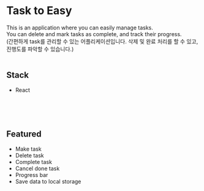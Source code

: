 # Task to Easy
This is an application where you can easily manage tasks.<br/>
You can delete and mark tasks as complete, and track their progress.<br/>
(간편하게 task를 관리할 수 있는 어플리케이션입니다. 삭제 및 완료 처리를 할 수 있고, 진행도를 파악할 수 있습니다.)
<br/>
<br/>

## Stack

- React

<br/>
<br/>
<br/>

## Featured

- Make task
- Delete task
- Complete task
- Cancel done task
- Progress bar
- Save data to local storage
